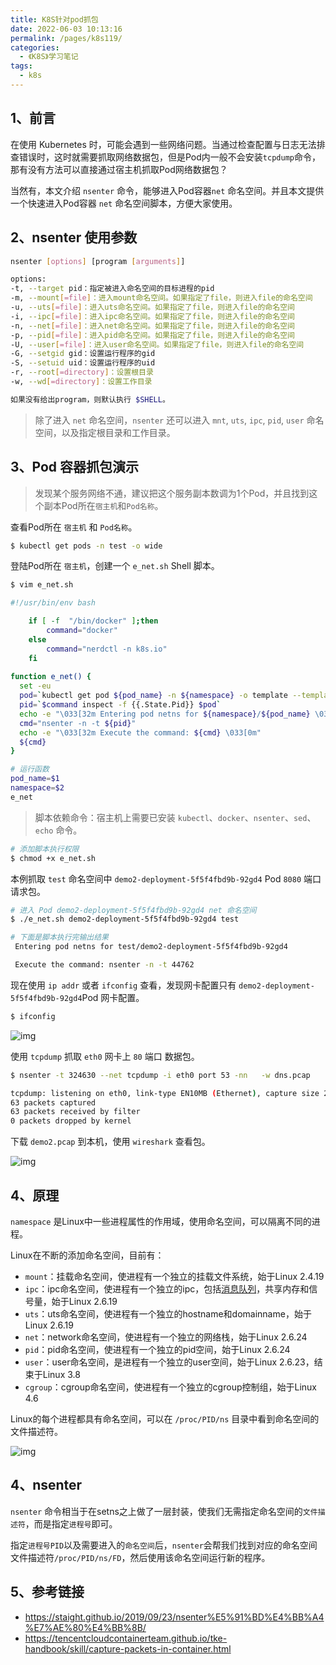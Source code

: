 ```yaml
---
title: K8S针对pod抓包
date: 2022-06-03 10:13:16
permalink: /pages/k8s119/
categories:
  - 《K8S》学习笔记
tags:
  - k8s
---
```




## 1、**前言**

在使用 Kubernetes 时，可能会遇到一些网络问题。当通过检查配置与日志无法排查错误时，这时就需要抓取网络数据包，但是Pod内一般不会安装`tcpdump`命令，那有没有方法可以直接通过宿主机抓取Pod网络数据包？

当然有，本文介绍 `nsenter` 命令，能够进入Pod容器`net` 命名空间。并且本文提供一个快速进入Pod容器 `net` 命名空间脚本，方便大家使用。

## 2、**nsenter 使用参数**

```sh
nsenter [options] [program [arguments]]

options:
-t, --target pid：指定被进入命名空间的目标进程的pid
-m, --mount[=file]：进入mount命名空间。如果指定了file，则进入file的命名空间
-u, --uts[=file]：进入uts命名空间。如果指定了file，则进入file的命名空间
-i, --ipc[=file]：进入ipc命名空间。如果指定了file，则进入file的命名空间
-n, --net[=file]：进入net命名空间。如果指定了file，则进入file的命名空间
-p, --pid[=file]：进入pid命名空间。如果指定了file，则进入file的命名空间
-U, --user[=file]：进入user命名空间。如果指定了file，则进入file的命名空间
-G, --setgid gid：设置运行程序的gid
-S, --setuid uid：设置运行程序的uid
-r, --root[=directory]：设置根目录
-w, --wd[=directory]：设置工作目录

如果没有给出program，则默认执行 $SHELL。
```



> 除了进入 `net` 命名空间，`nsenter` 还可以进入 `mnt`, `uts`, `ipc`, `pid`, `user` 命名空间，以及指定根目录和工作目录。

## 3、**Pod 容器抓包演示**

> 发现某个服务网络不通，建议把这个服务副本数调为1个Pod，并且找到这个副本Pod所在`宿主机`和`Pod名称`。

查看Pod所在 `宿主机` 和 `Pod名称`。

```sh
$ kubectl get pods -n test -o wide
```



登陆Pod所在 `宿主机`，创建一个 `e_net.sh` Shell 脚本。

```sh
$ vim e_net.sh
```



```sh
#!/usr/bin/env bash

    if [ -f  "/bin/docker" ];then
        command="docker"
    else
        command="nerdctl -n k8s.io"
    fi
          
function e_net() {
  set -eu
  pod=`kubectl get pod ${pod_name} -n ${namespace} -o template --template='{{range .status.containerStatuses}}{{.containerID}}{{end}}' | awk -F '/' '{print $3}'`
  pid=`$command inspect -f {{.State.Pid}} $pod`
  echo -e "\033[32m Entering pod netns for ${namespace}/${pod_name} \033[0m\n"
  cmd="nsenter -n -t ${pid}"
  echo -e "\033[32m Execute the command: ${cmd} \033[0m"
  ${cmd}
}

# 运行函数
pod_name=$1
namespace=$2
e_net

```



> 脚本依赖命令：宿主机上需要已安装 `kubectl`、`docker`、`nsenter`、`sed`、`echo` 命令。

```sh
# 添加脚本执行权限
$ chmod +x e_net.sh
```



本例抓取 `test` 命名空间中 `demo2-deployment-5f5f4fbd9b-92gd4` Pod `8080` 端口请求包。

```sh
# 进入 Pod demo2-deployment-5f5f4fbd9b-92gd4 net 命名空间
$ ./e_net.sh demo2-deployment-5f5f4fbd9b-92gd4 test

# 下面是脚本执行完输出结果
 Entering pod netns for test/demo2-deployment-5f5f4fbd9b-92gd4

 Execute the command: nsenter -n -t 44762
```



现在使用 `ip addr` 或者 `ifconfig` 查看，发现网卡配置只有 `demo2-deployment-5f5f4fbd9b-92gd4`Pod 网卡配置。

```sh
$ ifconfig
```



![img](https://cdn.jsdelivr.net/gh/lzq70112/images/blog/202206021348194.png)

使用 `tcpdump` 抓取 `eth0` 网卡上 `80` 端口 数据包。

```sh
$ nsenter -t 324630 --net tcpdump -i eth0 port 53 -nn   -w dns.pcap

tcpdump: listening on eth0, link-type EN10MB (Ethernet), capture size 262144 bytes
63 packets captured
63 packets received by filter
0 packets dropped by kernel
```



下载 `demo2.pcap` 到本机，使用 `wireshark` 查看包。

![img](https://cdn.jsdelivr.net/gh/lzq70112/images/blog/202206021348162.png)

## 4、**原理**

`namespace` 是Linux中一些进程属性的作用域，使用命名空间，可以隔离不同的进程。

Linux在不断的添加命名空间，目前有：

- `mount`：挂载命名空间，使进程有一个独立的挂载文件系统，始于Linux 2.4.19
- `ipc`：ipc命名空间，使进程有一个独立的ipc，包括[消息队列](https://cloud.tencent.com/product/cmq?from=10680)，共享内存和信号量，始于Linux 2.6.19
- `uts`：uts命名空间，使进程有一个独立的hostname和domainname，始于Linux 2.6.19
- `net`：network命名空间，使进程有一个独立的网络栈，始于Linux 2.6.24
- `pid`：pid命名空间，使进程有一个独立的pid空间，始于Linux 2.6.24
- `user`：user命名空间，是进程有一个独立的user空间，始于Linux 2.6.23，结束于Linux 3.8
- `cgroup`：cgroup命名空间，使进程有一个独立的cgroup控制组，始于Linux 4.6

Linux的每个进程都具有命名空间，可以在 `/proc/PID/ns` 目录中看到命名空间的文件描述符。

![img](https://cdn.jsdelivr.net/gh/lzq70112/images/blog/202206021348129.png)

## 4、**nsenter**

`nsenter` 命令相当于在setns之上做了一层封装，使我们无需指定命名空间的`文件描述符`，而是指定`进程号`即可。

指定`进程号PID`以及需要进入的`命名空间`后，`nsenter`会帮我们找到对应的命名空间文件描述符`/proc/PID/ns/FD`，然后使用该命名空间运行新的程序。

## 5、**参考链接**

- https://staight.github.io/2019/09/23/nsenter%E5%91%BD%E4%BB%A4%E7%AE%80%E4%BB%8B/
- https://tencentcloudcontainerteam.github.io/tke-handbook/skill/capture-packets-in-container.html